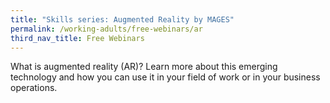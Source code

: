 ```yaml
---
title: "Skills series: Augmented Reality by MAGES"
permalink: /working-adults/free-webinars/ar
third_nav_title: Free Webinars
---
```




What is augmented reality (AR)? Learn more about this emerging technology and how you can use it in your field of work or in your business operations. 

